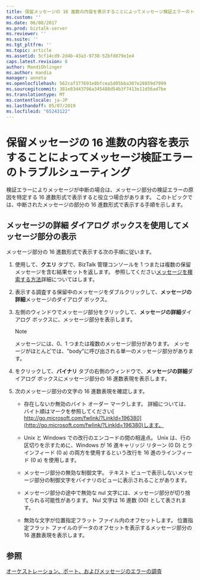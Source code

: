 ```yaml
---
title: 保留メッセージの 16 進数の内容を表示することによってメッセージ検証エラーのトラブルシューティング |Microsoft Docs
ms.custom: ''
ms.date: 06/08/2017
ms.prod: biztalk-server
ms.reviewer: ''
ms.suite: ''
ms.tgt_pltfrm: ''
ms.topic: article
ms.assetid: 5cf14cd9-2d4b-43a3-9738-52bfd879e1e4
caps.latest.revision: 8
author: MandiOhlinger
ms.author: mandia
manager: anneta
ms.openlocfilehash: 562caf377691e8bfcea5d05bba307e28859d7999
ms.sourcegitcommit: 381e83d43796a345488d54b3f7413e11d56ad7be
ms.translationtype: MT
ms.contentlocale: ja-JP
ms.lasthandoff: 05/07/2019
ms.locfileid: "65243122"
---
```

# <a name="troubleshooting-message-validation-failures-by-viewing-the-hexadecimal-contents-of-suspended-messages"></a>保留メッセージの 16 進数の内容を表示することによってメッセージ検証エラーのトラブルシューティング
検証エラーによりメッセージが中断の場合は、メッセージ部分の検証エラーの原因を特定する 16 進数形式で表示すると役立つ場合があります。 このトピックでは、中断されたメッセージの部分の 16 進数形式で表示する手順を示します。  
  
## <a name="use-the-message-details-dialog-box-to-view-message-parts"></a>メッセージの詳細 ダイアログ ボックスを使用してメッセージ部分の表示  
 メッセージ部分の 16 進数形式で表示する次の手順に従います。  
  
1.  使用して、**クエリ** タブで、BizTalk 管理コンソールを 1 つまたは複数の保留メッセージを含む結果セットを返します。 参照してください[メッセージを検索する方法](../core/how-to-search-for-messages.md)詳細についてはします。  
  
2.  表示する調査する保留中のメッセージをダブルクリックして、**メッセージの詳細**メッセージのダイアログ ボックス。  
  
3.  左側のウィンドウでメッセージ部分をクリックして、**メッセージの詳細**ダイアログ ボックスに、メッセージ部分を表示します。  
  
    > [!NOTE]
    >  メッセージには、0、1 つまたは複数のメッセージ部分があります。 メッセージがほとんどでは、"body"に呼び出される単一のメッセージ部分があります。  
  
4.  をクリックして、**バイナリ** タブの右側のウィンドウで、**メッセージの詳細**ダイアログ ボックスにメッセージ部分の 16 進数表現を表示します。  
  
5.  次のメッセージ部分の文字の 16 進数表現を確認します。  
  
    -   存在しないか無効のバイト オーダー マークします。 詳細については、バイト順はマークを参照してください[ http://go.microsoft.com/fwlink/?LinkId=196380](http://go.microsoft.com/fwlink/?LinkId=196380)します。  
  
    -   Unix と Windows での改行のエンコードの間の相違点。 Unix は、行の区切りを示すために、Windows が 16 進キャリッジ リターン (0 D) とラインフィード (0 a) の両方を使用するという改行を 16 進のラインフィード (0 a) を使用します。  
  
    -   メッセージ部分の無効な制御文字。 テキスト ビューで表示しないメッセージ部分の制御文字をバイナリのビューに表示されることがあります。  
  
    -   メッセージ部分の途中で無効な nul 文字には、メッセージ部分が切り捨てられる可能性があります。 Nul 文字は 16 進数 (00) として表されます。  
  
    -   無効な文字が位置指定フラット ファイル内のオフセットします。 位置指定フラット ファイルのデータのオフセットを表示するメッセージ部分の 16 進数表現を表示します。  
  
## <a name="see-also"></a>参照  
 [オーケストレーション、ポート、およびメッセージのエラーの調査](../core/investigating-orchestration-port-and-message-failures.md)
